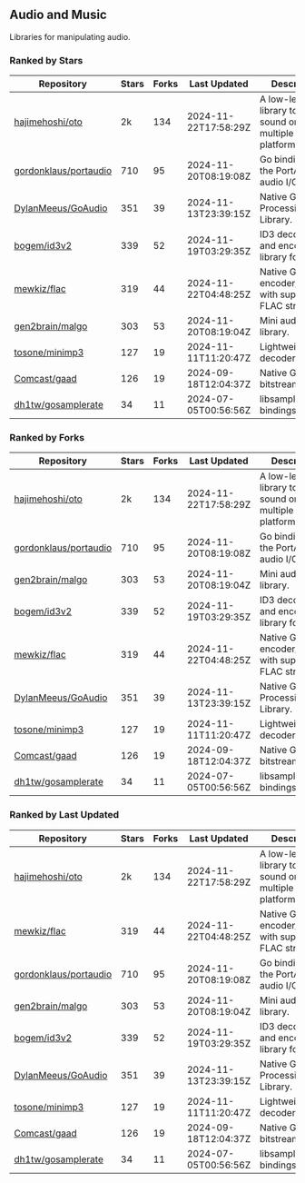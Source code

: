 ## Audio and Music

Libraries for manipulating audio.

### Ranked by Stars

| Repository | Stars | Forks | Last Updated | Description | 
|------------|-------|-------|--------------|-------------|
| [hajimehoshi/oto](https://github.com/hajimehoshi/oto) | 2k | 134 | 2024-11-22T17:58:29Z |  A low-level library to play sound on multiple platforms. |
| [gordonklaus/portaudio](https://github.com/gordonklaus/portaudio) | 710 | 95 | 2024-11-20T08:19:08Z |  Go bindings for the PortAudio audio I/O library. |
| [DylanMeeus/GoAudio](https://github.com/DylanMeeus/GoAudio) | 351 | 39 | 2024-11-13T23:39:15Z |  Native Go Audio Processing Library. |
| [bogem/id3v2](https://github.com/bogem/id3v2) | 339 | 52 | 2024-11-19T03:29:35Z |  ID3 decoding and encoding library for Go. |
| [mewkiz/flac](https://github.com/mewkiz/flac) | 319 | 44 | 2024-11-22T04:48:25Z |  Native Go FLAC encoder/decoder with support for FLAC streams. |
| [gen2brain/malgo](https://github.com/gen2brain/malgo) | 303 | 53 | 2024-11-20T08:19:04Z |  Mini audio library. |
| [tosone/minimp3](https://github.com/tosone/minimp3) | 127 | 19 | 2024-11-11T11:20:47Z |  Lightweight MP3 decoder library. |
| [Comcast/gaad](https://github.com/Comcast/gaad) | 126 | 19 | 2024-09-18T12:04:37Z |  Native Go AAC bitstream parser. |
| [dh1tw/gosamplerate](https://github.com/dh1tw/gosamplerate) | 34 | 11 | 2024-07-05T00:56:56Z |  libsamplerate bindings for go. |

### Ranked by Forks

| Repository | Stars | Forks | Last Updated | Description | 
|------------|-------|-------|--------------|-------------|
| [hajimehoshi/oto](https://github.com/hajimehoshi/oto) | 2k | 134 | 2024-11-22T17:58:29Z |  A low-level library to play sound on multiple platforms. |
| [gordonklaus/portaudio](https://github.com/gordonklaus/portaudio) | 710 | 95 | 2024-11-20T08:19:08Z |  Go bindings for the PortAudio audio I/O library. |
| [gen2brain/malgo](https://github.com/gen2brain/malgo) | 303 | 53 | 2024-11-20T08:19:04Z |  Mini audio library. |
| [bogem/id3v2](https://github.com/bogem/id3v2) | 339 | 52 | 2024-11-19T03:29:35Z |  ID3 decoding and encoding library for Go. |
| [mewkiz/flac](https://github.com/mewkiz/flac) | 319 | 44 | 2024-11-22T04:48:25Z |  Native Go FLAC encoder/decoder with support for FLAC streams. |
| [DylanMeeus/GoAudio](https://github.com/DylanMeeus/GoAudio) | 351 | 39 | 2024-11-13T23:39:15Z |  Native Go Audio Processing Library. |
| [tosone/minimp3](https://github.com/tosone/minimp3) | 127 | 19 | 2024-11-11T11:20:47Z |  Lightweight MP3 decoder library. |
| [Comcast/gaad](https://github.com/Comcast/gaad) | 126 | 19 | 2024-09-18T12:04:37Z |  Native Go AAC bitstream parser. |
| [dh1tw/gosamplerate](https://github.com/dh1tw/gosamplerate) | 34 | 11 | 2024-07-05T00:56:56Z |  libsamplerate bindings for go. |

### Ranked by Last Updated

| Repository | Stars | Forks | Last Updated | Description | 
|------------|-------|-------|--------------|-------------|
| [hajimehoshi/oto](https://github.com/hajimehoshi/oto) | 2k | 134 | 2024-11-22T17:58:29Z |  A low-level library to play sound on multiple platforms. |
| [mewkiz/flac](https://github.com/mewkiz/flac) | 319 | 44 | 2024-11-22T04:48:25Z |  Native Go FLAC encoder/decoder with support for FLAC streams. |
| [gordonklaus/portaudio](https://github.com/gordonklaus/portaudio) | 710 | 95 | 2024-11-20T08:19:08Z |  Go bindings for the PortAudio audio I/O library. |
| [gen2brain/malgo](https://github.com/gen2brain/malgo) | 303 | 53 | 2024-11-20T08:19:04Z |  Mini audio library. |
| [bogem/id3v2](https://github.com/bogem/id3v2) | 339 | 52 | 2024-11-19T03:29:35Z |  ID3 decoding and encoding library for Go. |
| [DylanMeeus/GoAudio](https://github.com/DylanMeeus/GoAudio) | 351 | 39 | 2024-11-13T23:39:15Z |  Native Go Audio Processing Library. |
| [tosone/minimp3](https://github.com/tosone/minimp3) | 127 | 19 | 2024-11-11T11:20:47Z |  Lightweight MP3 decoder library. |
| [Comcast/gaad](https://github.com/Comcast/gaad) | 126 | 19 | 2024-09-18T12:04:37Z |  Native Go AAC bitstream parser. |
| [dh1tw/gosamplerate](https://github.com/dh1tw/gosamplerate) | 34 | 11 | 2024-07-05T00:56:56Z |  libsamplerate bindings for go. |

